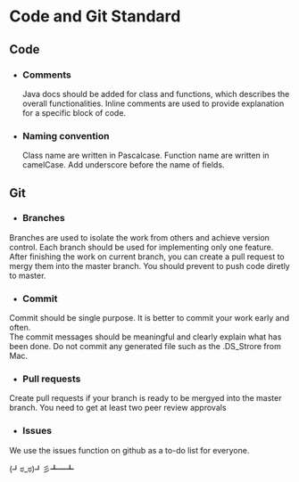 # Code and Git Standard

## Code
- ### Comments
    Java docs should be added for class and functions, which describes the overall functionalities.
    Inline comments are used to provide explanation for a specific block of code. 
- ### Naming convention
    Class name are written in Pascalcase.
    Function name are written in camelCase.
    Add underscore before the name of fields. 

## Git
- ### Branches
Branches are used to isolate the work from others and achieve version control.
Each branch should be used for implementing only one feature.
After finishing the work on current branch, you can create a pull request to mergy them into the master branch.
You should prevent to push code diretly to master. 

- ### Commit
Commit should be single purpose.
It is better to commit your work early and often.  
The commit messages should be meaningful and clearly explain what has been done.
Do not commit any generated file such as the .DS_Strore from Mac.

- ### Pull requests
Create pull requests if your branch is ready to be mergyed into the master branch.
You need to get at least two peer review approvals

- ### Issues
We use the issues function on github as a to-do list for everyone.

(┛ಠ_ಠ)┛彡┻━┻
